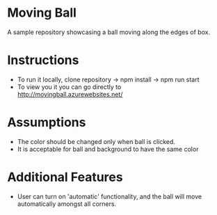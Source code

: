 # Moving Ball
A sample repository showcasing a ball moving along the edges of box.

# Instructions
- To run it locally, clone repository -> npm install -> npm run start  
- To view you it you can go directly to http://movingball.azurewebsites.net/
# Assumptions
- The color should be changed only when ball is clicked.
- It is acceptable for ball and background to have the same color

# Additional Features
- User can turn on 'automatic' functionality, and the ball will move automatically amongst all corners.
